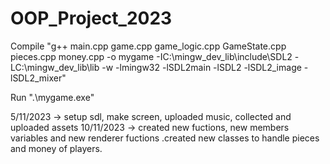 # OOP_Project_2023

Compile "g++ main.cpp game.cpp game_logic.cpp GameState.cpp pieces.cpp money.cpp -o mygame -IC:\mingw_dev_lib\include\SDL2 -LC:\mingw_dev_lib\lib -w -lmingw32 -lSDL2main -lSDL2 -lSDL2_image -lSDL2_mixer"

Run ".\mygame.exe"

5/11/2023 -> setup sdl, make screen, uploaded music, collected and uploaded assets
10/11/2023 -> created new fuctions, new members variables and new renderer fuctions .created new classes to handle pieces and money of players.